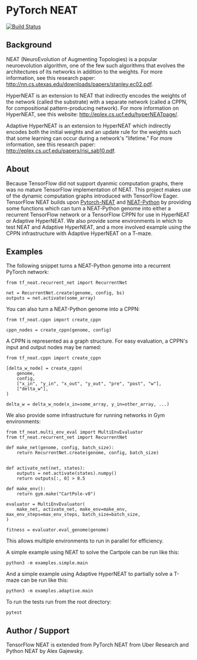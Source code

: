 # PyTorch NEAT

[![Build Status](https://travis-ci.org/crisbodnar/TensorFlow-NEAT.svg?branch=master)](https://travis-ci.org/crisbodnar/TensorFlow-NEAT)
## Background
NEAT (NeuroEvolution of Augmenting Topologies) is a popular neuroevolution algorithm, one of the few such algorithms that evolves the architectures of its networks in addition to the weights. For more information, see this research paper: http://nn.cs.utexas.edu/downloads/papers/stanley.ec02.pdf.

HyperNEAT is an extension to NEAT that indirectly encodes the weights of the network (called the substrate) with a separate network (called a CPPN, for compositional pattern-producing network). For more information on HyperNEAT, see this website: http://eplex.cs.ucf.edu/hyperNEATpage/.

Adaptive HyperNEAT is an extension to HyperNEAT which indirectly encodes both the initial weights and an update rule for the weights such that some learning can occur during a network's "lifetime." For more information, see this research paper: http://eplex.cs.ucf.edu/papers/risi_sab10.pdf.

## About
Because TensorFlow did not support dyanmic computation graphs, there was no mature TensorFlow implementation of NEAT. This project makes use
of the dynamic computation graphs introduced with TensorFlow Eager. TensorFlow NEAT builds upon [Pytorch-NEAT](https://github.com/uber-research/PyTorch-NEAT) and [NEAT-Python](https://github.com/CodeReclaimers/neat-python) by providing some functions which can turn a NEAT-Python genome into either a recurrent TensorFlow network or a TensorFlow CPPN for use in HyperNEAT or Adaptive HyperNEAT.
We also provide some environments in which to test NEAT and Adaptive HyperNEAT, and a more involved example using the CPPN infrastructure with Adaptive HyperNEAT on a T-maze.

## Examples
The following snippet turns a NEAT-Python genome into a recurrent PyTorch network:
```
from tf_neat.recurrent_net import RecurrentNet

net = RecurrentNet.create(genome, config, bs)
outputs = net.activate(some_array)
```

You can also turn a NEAT-Python genome into a CPPN:
```
from tf_neat.cppn import create_cppn

cppn_nodes = create_cppn(genome, config)
```

A CPPN is represented as a graph structure. For easy evaluation, a CPPN's input and output nodes may be named:
```
from tf_neat.cppn import create_cppn

[delta_w_node] = create_cppn(
    genome,
    config,
    ["x_in", "y_in", "x_out", "y_out", "pre", "post", "w"],
    ["delta_w"],
)

delta_w = delta_w_node(x_in=some_array, y_in=other_array, ...)
```

We also provide some infrastructure for running networks in Gym environments:
```
from tf_neat.multi_env_eval import MultiEnvEvaluator
from tf_neat.recurrent_net import RecurrentNet

def make_net(genome, config, batch_size):
    return RecurrentNet.create(genome, config, batch_size)


def activate_net(net, states):
    outputs = net.activate(states).numpy()
    return outputs[:, 0] > 0.5

def make_env():
    return gym.make("CartPole-v0")

evaluator = MultiEnvEvaluator(
    make_net, activate_net, make_env=make_env, max_env_steps=max_env_steps, batch_size=batch_size,
)

fitness = evaluator.eval_genome(genome)
```
This allows multiple environments to run in parallel for efficiency.

A simple example using NEAT to solve the Cartpole can be run like this:
```
python3 -m examples.simple.main
```

And a simple example using Adaptive HyperNEAT to partially solve a T-maze can be run like this:
```
python3 -m examples.adaptive.main
```

To run the tests run from the root directory:
```
pytest 
```

## Author / Support

TensorFlow NEAT is extended from PyTorch NEAT from Uber Research and Python NEAT by Alex Gajewsky.
